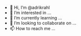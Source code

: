 - 👋 Hi, I’m @adrikrahl
- 👀 I’m interested in ...
- 🌱 I’m currently learning ...
- 💞️ I’m looking to collaborate on ...
- 📫 How to reach me ...

<!---
adrikrahl/adrikrahl is a ✨ special ✨ repository because its `README.md` (this file) appears on your GitHub profile.
You can click the Preview link to take a look at your changes.
--->
